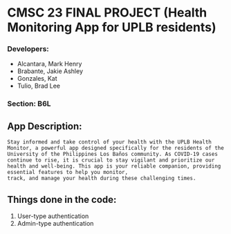 # CMSC 23 FINAL PROJECT (Health Monitoring App for UPLB residents)

### Developers: 
  - Alcantara, Mark Henry 
  - Brabante, Jakie Ashley
  - Gonzales, Kat
  - Tulio, Brad Lee

### Section: B6L

## App Description: 
    Stay informed and take control of your health with the UPLB Health Monitor, a powerful app designed specifically for the residents of the 
    University of the Philippines Los Baños community. As COVID-19 cases continue to rise, it is crucial to stay vigilant and prioritize our 
    health and well-being. This app is your reliable companion, providing essential features to help you monitor, 
    track, and manage your health during these challenging times.

## Things done in the code: 
   1. User-type authentication
   2. Admin-type authentication


    

